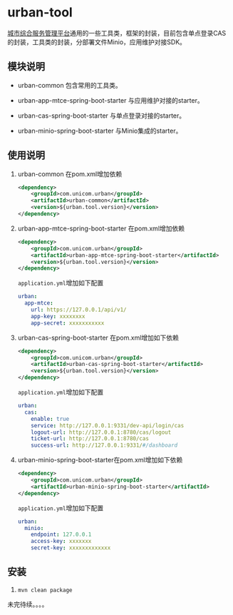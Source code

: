 # urban-tool

[城市综合服务管理平台](https://github.com/liukaiK/urban)通用的一些工具类，框架的封装，目前包含单点登录CAS的封装，工具类的封装，分部署文件Minio，应用维护对接SDK。



## 模块说明

- urban-common 包含常用的工具类。

- urban-app-mtce-spring-boot-starter 与应用维护对接的starter。

- urban-cas-spring-boot-starter 与单点登录对接的starter。
- urban-minio-spring-boot-starter 与Minio集成的starter。



## 使用说明

1. urban-common 在pom.xml增加依赖
   ```xml
   <dependency>
       <groupId>com.unicom.urban</groupId>
       <artifactId>urban-common</artifactId>
       <version>${urban.tool.version}</version>
   </dependency>
   ```

2. urban-app-mtce-spring-boot-starter 在pom.xml增加依赖
   ```xml
   <dependency>
       <groupId>com.unicom.urban</groupId>
       <artifactId>urban-app-mtce-spring-boot-starter</artifactId>
       <version>${urban.tool.version}</version>
   </dependency>
   ```

   `application.yml`增加如下配置

   ```yaml
   urban:
     app-mtce:
       url: https://127.0.0.1/api/v1/
       app-key: xxxxxxxx
       app-secret: xxxxxxxxxxx
   ```

3. urban-cas-spring-boot-starter 在pom.xml增加如下依赖
   ```xml
   <dependency>
       <groupId>com.unicom.urban</groupId>
       <artifactId>urban-cas-spring-boot-starter</artifactId>
       <version>${urban.tool.version}</version>
   </dependency>
   ```

   `application.yml`增加如下配置

   ```yaml
   urban:
     cas:
       enable: true
       service: http://127.0.0.1:9331/dev-api/login/cas
       logout-url: http://127.0.0.1:8780/cas/logout
       ticket-url: http://127.0.0.1:8780/cas
       success-url: http://127.0.0.1:9331/#/dashboard
   ```

4. urban-minio-spring-boot-starter在pom.xml增加如下依赖
   ```xml
   <dependency>
       <groupId>com.unicom.urban</groupId>
       <artifactId>urban-minio-spring-boot-starter</artifactId>
   </dependency>
   ```

   `application.yml`增加如下配置

   ```yaml
   urban:
     minio:
       endpoint: 127.0.0.1
       access-key: xxxxxxx
       secret-key: xxxxxxxxxxxxx
   ```

   




## 安装

1. `mvn clean package`

   

未完待续。。。。

